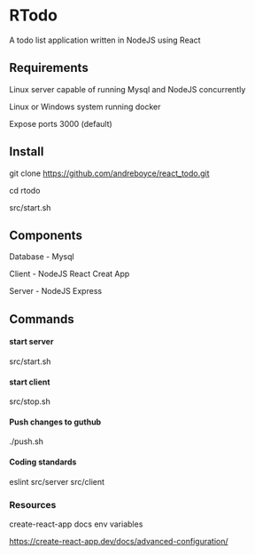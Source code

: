 # RTodo

A todo list application written in NodeJS using React

## Requirements

Linux server capable of running Mysql and NodeJS concurrently

Linux or Windows system running docker

Expose ports 3000 (default)

## Install

git clone https://github.com/andreboyce/react_todo.git

cd rtodo

src/start.sh

## Components

Database - Mysql

Client - NodeJS React Creat App

Server - NodeJS Express

## Commands

#### start server

src/start.sh

#### start client

src/stop.sh

#### Push changes to guthub

./push.sh

#### Coding standards

eslint src/server src/client

### Resources

create-react-app docs env variables

https://create-react-app.dev/docs/advanced-configuration/

